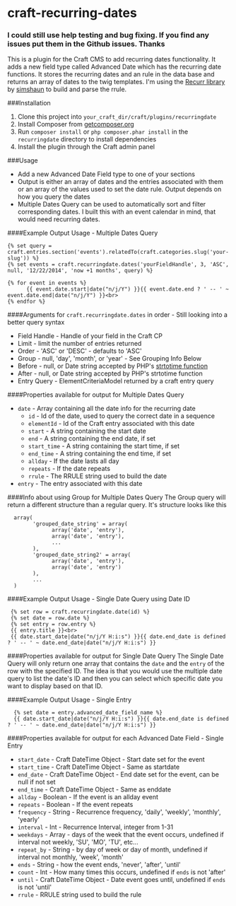 craft-recurring-dates
=====================

### I could still use help testing and bug fixing. If you find any issues put them in the Github issues. Thanks

This is a plugin for the Craft CMS to add recurring dates functionality. It adds a new field type called Advanced Date which has the recurring date functions. It stores the recurring dates and an rule in the data base and returns an array of dates to the twig templates. I'm using the [Recurr library](https://github.com/simshaun/recurr) by [simshaun](https://github.com/simshaun) to build and parse the rrule.

###Installation

1. Clone this project into `your_craft_dir/craft/plugins/recurringdate`
2. Install Composer from [getcomposer.org](https://getcomposer.org/doc/00-intro.md#installation-nix) 
3. Run `composer install` or `php composer.phar install` in the `recurringdate` directory to install dependencies
4. Install the plugin through the Craft admin panel

###Usage

* Add a new Advanced Date Field type to one of your sections 
* Output is either an array of dates and the entries associated with them or an array of the values used to set the date rule. Output depends on how you query the dates
* Multiple Dates Query can be used to automatically sort and filter corresponding dates. I built this with an event calendar in mind, that would need recurring dates.

####Example Output Usage - Multiple Dates Query

```
{% set query = craft.entries.section('events').relatedTo(craft.categories.slug('your-slug')) %}
{% set events = craft.recurringdate.dates('yourFieldHandle', 3, 'ASC', null, '12/22/2014', 'now +1 months', query) %}

{% for event in events %}
	  {{ event.date.start|date("n/j/Y") }}{{ event.date.end ? ' -- ' ~ event.date.end|date("n/j/Y") }}<br>
{% endfor %}
```

####Arguments for `craft.recurringdate.dates` in order - Still looking into a better query syntax
* Field Handle - Handle of your field in the Craft CP
* Limit - limit the number of entries returned
* Order - 'ASC' or 'DESC' - defaults to 'ASC'
* Group - null, 'day', 'month', or 'year' - See Grouping Info Below
* Before - null, or Date string accepted by PHP's [strtotime function](http://www.php.net/manual/en/datetime.formats.php)
* After - null, or Date string accepted by PHP's strtotime function 
* Entry Query - ElementCriteriaModel returned by a craft entry query 

####Properties available for output for Multiple Dates Query
* `date` - Array containing all the date info for the recurring date
  * `id` - Id of the date, used to query the correct date in a sequence
  * `elementId` - Id of the Craft entry associated with this date 
  * `start` - A string containing the start date
  * `end` - A string containing the end date, if set
  * `start_time` - A string containing the start time, if set
  * `end_time` - A string containing the end time, if set
  * `allday` - If the date lasts all day
  * `repeats` - If the date repeats
  * `rrule` - The RRULE string used to build the date
* `entry` - The entry associated with this date

####Info about using Group for Multiple Dates Query
The Group query will return a different structure than a regular query. It's structure looks like this
```
  array(
	    'grouped_date_string' = array(
		      array('date', 'entry'),
		      array('date', 'entry'),
		      ...
	    ),
	    'grouped_date_string2' = array(
		      array('date', 'entry'),
		      array('date', 'entry')
	    ),
	    ...
  )
```

####Example Output Usage - Single Date Query using Date ID
```
 {% set row = craft.recurringdate.date(id) %}
 {% set date = row.date %}
 {% set entry = row.entry %}
 {{ entry.title }}<br>
 {{ date.start_date|date("n/j/Y H:i:s") }}{{ date.end_date is defined ? ' -- ' ~ date.end_date|date("n/j/Y H:i:s") }}
```

####Properties available for output for Single Date Query
The Single Date Query will only return one array that contains the `date` and the `entry` of the row with the specified ID. The idea is that you would use the multiple date query to list the date's ID and then you can select which specific date you want to display based on that ID. 


####Example Output Usage - Single Entry
```
  {% set date = entry.advanced_date_field_name %}
  {{ date.start_date|date("n/j/Y H:i:s") }}{{ date.end_date is defined ? ' -- ' ~ date.end_date|date("n/j/Y H:i:s") }}
```

####Properties available for output for each Advanced Date Field - Single Entry
* `start_date` - Craft DateTime Object - Start date set for the event 
* `start_time` - Craft DateTime Object - Same as startdate
* `end_date` - Craft DateTime Object - End date set for the event, can be null if not set 
* `end_time` - Craft DateTime Object - Same as enddate
* `allday` - Boolean - If the event is an allday event
* `repeats` - Boolean - If the event repeats
* `frequency` - String - Recurrence frequency, 'daily', 'weekly', 'monthly', 'yearly'
* `interval` - Int - Recurrence Interval, integer from 1-31
* `weekdays` - Array - days of the week that the event occurs, undefined if interval not weekly, 'SU', 'MO', 'TU', etc...
* `repeat_by` - String - by day of week or day of month, undefined if interval not monthly, 'week', 'month'
* `ends` - String - how the event ends, 'never', 'after', 'until'
* `count` - Int - How many times this occurs, undefined if `ends` is not 'after'
* `until` - Craft DateTime Object - Date event goes until, undefined if `ends` is not 'until'
* `rrule` - RRULE string used to build the rule
